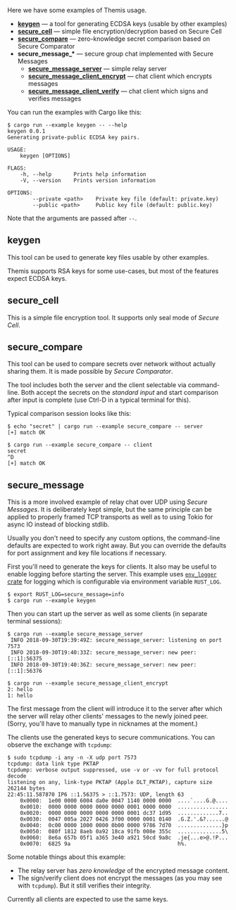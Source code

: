 Here we have some examples of Themis usage.

* [**keygen**](keygen.rs) —
  a tool for generating ECDSA keys (usable by other examples) 
* [**secure_cell**](secure_cell.rs) —
  simple file encryption/decryption based on Secure Cell
* [**secure_compare**](secure_compare.rs) —
  zero-knowledge secret comparison based on Secure Comparator
* <b>secure_message_*</b> —
  secure group chat implemented with Secure Messages 
  * [**secure_message_server**](secure_message_server.rs) —
    simple relay server
  * [**secure_message_client_encrypt**](secure_message_client_encrypt.rs) —
    chat client which encrypts messages
  * [**secure_message_client_verify**](secure_message_client_verify.rs) —
    chat client which signs and verifies messages

You can run the examples with Cargo like this:

```
$ cargo run --example keygen -- --help
keygen 0.0.1
Generating private-public ECDSA key pairs.

USAGE:
    keygen [OPTIONS]

FLAGS:
    -h, --help       Prints help information
    -V, --version    Prints version information

OPTIONS:
        --private <path>    Private key file (default: private.key)
        --public <path>     Public key file (default: public.key)
```

Note that the arguments are passed after `--`.


## keygen

This tool can be used to generate key files usable by other examples.

Themis supports RSA keys for some use-cases,
but most of the features expect ECDSA keys.


## secure_cell

This is a simple file encryption tool.
It supports only seal mode of _Secure Cell_.


## secure_compare

This tool can be used to compare secrets over network
without actually sharing them.
It is made possible by _Secure Comparator_.

The tool includes both the server and the client
selectable via command-line.
Both accept the secrets on the _standard input_
and start comparison after input is complete
(use Ctrl-D in a typical terminal for this).

Typical comparison session looks like this:

```console
$ echo "secret" | cargo run --example secure_compare -- server
[+] match OK
```

```console
$ cargo run --example secure_compare -- client
secret
^D
[+] match OK
```


## secure_message

This is a more involved example of relay chat over UDP using _Secure Messages_.
It is deliberately kept simple,
but the same principle can be applied to properly framed TCP transports
as well as to using Tokio for async IO instead of blocking stdlib.

Usually you don't need to specify any custom options,
the command-line defaults are expected to work right away.
But you can override the defaults for port assignment and key file locations if necessary.

First you'll need to generate the keys for clients.
It also may be useful to enable logging before starting the server.
This example uses [`env_logger` crate][env_logger] for logging
which is configurable via environment variable `RUST_LOG`.

[env_logger]: https://crates.io/crates/env_logger

```
$ export RUST_LOG=secure_message=info
$ cargo run --example keygen
```

Then you can start up the server as well as some clients
(in separate terminal sessions):

```
$ cargo run --example secure_message_server
 INFO 2018-09-30T19:39:49Z: secure_message_server: listening on port 7573
 INFO 2018-09-30T19:40:33Z: secure_message_server: new peer: [::1]:56375
 INFO 2018-09-30T19:40:36Z: secure_message_server: new peer: [::1]:56376
```

```
$ cargo run --example secure_message_client_encrypt
2: hello
1: hello
```

The first message from the client will introduce it to the server
after which the server will relay other clients' messages to the newly joined peer.
(Sorry, you'll have to manually type in nicknames at the moment.)

The clients use the generated keys to secure communications.
You can observe the exchange with `tcpdump`:

```
$ sudo tcpdump -i any -n -X udp port 7573
tcpdump: data link type PKTAP
tcpdump: verbose output suppressed, use -v or -vv for full protocol decode
listening on any, link-type PKTAP (Apple DLT_PKTAP), capture size 262144 bytes
22:45:11.587870 IP6 ::1.56375 > ::1.7573: UDP, length 63
	0x0000:  1e00 0000 6004 da0e 0047 1140 0000 0000  ....`....G.@....
	0x0010:  0000 0000 0000 0000 0000 0001 0000 0000  ................
	0x0020:  0000 0000 0000 0000 0000 0001 dc37 1d95  .............7..
	0x0030:  0047 005a 2027 0426 3f00 0000 0001 0140  .G.Z.'.&?......@
	0x0040:  0c00 0000 1000 0000 0b00 0000 9786 7d70  ..............}p
	0x0050:  080f 1812 8aeb 0a92 18ca 91fb 008e 355c  ..............5\
	0x0060:  8e6a 657b 05f1 a365 3e40 a921 50cd 9a8c  .je{...e>@.!P...
	0x0070:  6825 9a                                  h%.
```

Some notable things about this example:

* The relay server has _zero knowledge_ of the encrypted message content.
* The sign/verify client does not encrypt the messages
  (as you may see with `tcpdump`).
  But it still verifies their integrity.

Currently all clients are expected to use the same keys.
